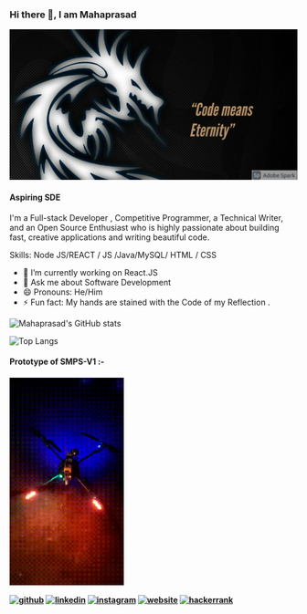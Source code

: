### Hi there 👋, I am Mahaprasad

<img src="https://github.com/mahaprasadnayak/mahaprasadnayak/blob/main/My Post.PNG">






#### Aspiring SDE


I'm a Full-stack Developer , Competitive Programmer, a Technical Writer, and an Open Source Enthusiast who is highly passionate about building fast, creative applications and writing beautiful code. 

Skills: Node JS/REACT / JS /Java/MySQL/ HTML / CSS

- 🔭 I’m currently working on React.JS 
- 💬 Ask me about Software Development 
- 😄 Pronouns: He/Him 
- ⚡ Fun fact: My hands are stained with the Code of my Reflection .

![Mahaprasad's GitHub stats](https://github-readme-stats.vercel.app/api?username=mahaprasadnayak&show_icons=true&theme=tokyonight)

![Top Langs](https://github-readme-stats.vercel.app/api/top-langs/?username=mahaprasadnayak&layout=compact&theme=tokyonight)


<h4>Prototype of SMPS-V1 :-<h4>
<img src="https://github.com/mahaprasadnayak/mahaprasadnayak/blob/main/Drone.gif" width="200">



[<img src='https://cdn.jsdelivr.net/npm/simple-icons@3.0.1/icons/github.svg' alt='github' height='40'>](https://github.com/https://github.com/mahaprasadnayak)  [<img src='https://cdn.jsdelivr.net/npm/simple-icons@3.0.1/icons/linkedin.svg' alt='linkedin' height='40'>](https://www.linkedin.com/in/mahaprasad-nayak-b7bbb5153/)  [<img src='https://cdn.jsdelivr.net/npm/simple-icons@3.0.1/icons/instagram.svg' alt='instagram' height='40'>](https://www.instagram.com/https://www.instagram.com/mahaprasad_mp/?hl=en/)  [<img src='https://cdn.jsdelivr.net/npm/simple-icons@3.0.1/icons/icloud.svg' alt='website' height='40'>](https://mahaprasadnayak.github.io/mybio/)  [<img src='https://cdn.jsdelivr.net/npm/simple-icons@3.0.1/icons/hackerrank.svg' alt='hackerrank' height='40'>](https://www.hackerrank.com/m_p_nayak2000)  










